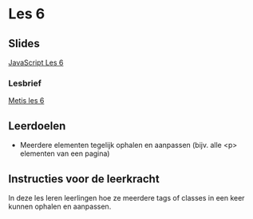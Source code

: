 # Les 6

## Slides

[JavaScript Les 6](https://slides.com/felienne/pidk-k4-m2-l6)

### Lesbrief

[Metis les 6](https://metiscoderclass.github.io/javascript-voor-web-0/Les-6-Meer-invoer-tegelijk-afhandelen.html)

## Leerdoelen

* Meerdere elementen tegelijk ophalen en aanpassen (bijv. alle \<p> elementen van een pagina)

## Instructies voor de leerkracht

In deze les leren leerlingen hoe ze meerdere tags of classes in een keer kunnen ophalen en aanpassen.
